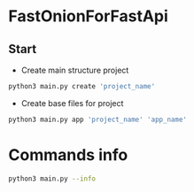 # FastOnionForFastApi

## Start

- Create main structure project

```sh
python3 main.py create 'project_name'  
```
- Create base files for project

```sh
python3 main.py app 'project_name' 'app_name' 
```

# Commands info

```sh
python3 main.py --info 
```
